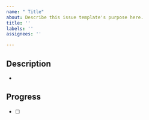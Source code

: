 ```yaml
---
name: " Title"
about: Describe this issue template's purpose here.
title: ''
labels: ''
assignees: ''

---
```


## Description
- 



## Progress
- [ ]
